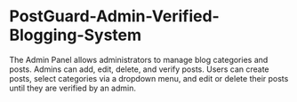 # PostGuard-Admin-Verified-Blogging-System
The Admin Panel allows administrators to manage blog categories and posts. Admins can add, edit, delete, and verify posts. Users can create posts, select categories via a dropdown menu, and edit or delete their posts until they are verified by an admin.

